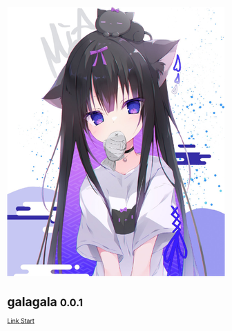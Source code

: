 <style>
.boe{
  border-radius:50%
}
</style>

![logo](./nekoneko.jpg ':size=10% :class=boe')

# galagala <small>0.0.1</small>

[Link Start](readme)

<!-- 背景图片 -->

<!-- ![](_media/bg.png) -->

<!-- 背景色 -->

<!-- ![color](#f0f0f0) -->
